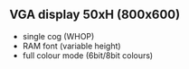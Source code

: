 VGA display 50xH (800x600)
----------------
 - single cog (WHOP)
 - RAM font (variable height)
 - full colour mode (6bit/8bit colours)
